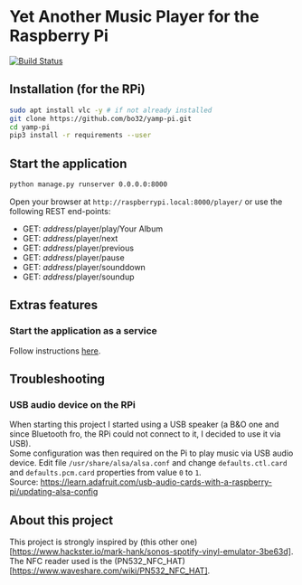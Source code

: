 # Yet Another Music Player for the Raspberry Pi 

[![Build Status](https://travis-ci.org/bo32/yamp-pi.svg?branch=master)](https://travis-ci.org/bo32/yamp-pi)

## Installation (for the RPi)

```bash
sudo apt install vlc -y # if not already installed
git clone https://github.com/bo32/yamp-pi.git
cd yamp-pi
pip3 install -r requirements --user
```

## Start the application

```bash
python manage.py runserver 0.0.0.0:8000
```

Open your browser at `http://raspberrypi.local:8000/player/`
or use the following REST end-points:
* GET: _address_/player/play/Your Album
* GET: _address_/player/next
* GET: _address_/player/previous
* GET: _address_/player/pause
* GET: _address_/player/sounddown
* GET: _address_/player/soundup

## Extras features

### Start the application as a service 

Follow instructions [here](https://www.wikihow.com/Execute-a-Script-at-Startup-on-the-Raspberry-Pi). 

## Troubleshooting

### USB audio device on the RPi

When starting this project I started using a USB speaker (a B&O one and since Bluetooth fro, the RPi could not connect to it, I decided to use it via USB).  
Some configuration was then required on the Pi to play music via USB audio device. Edit file `/usr/share/alsa/alsa.conf` and change `defaults.ctl.card` and `defaults.pcm.card` properties from value `0` to `1`.  
Source: https://learn.adafruit.com/usb-audio-cards-with-a-raspberry-pi/updating-alsa-config

## About this project

This project is strongly inspired by (this other one)[https://www.hackster.io/mark-hank/sonos-spotify-vinyl-emulator-3be63d].  
The NFC reader used is the (PN532_NFC_HAT)[https://www.waveshare.com/wiki/PN532_NFC_HAT].  

